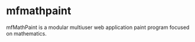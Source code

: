 mfmathpaint
===========

mfMathPaint is a modular multiuser web application paint program focused on mathematics.
